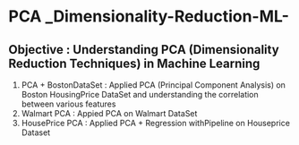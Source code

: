# PCA _Dimensionality-Reduction-ML-

## Objective : Understanding PCA (Dimensionality Reduction Techniques) in Machine Learning

1. PCA + BostonDataSet : Applied PCA (Principal Component Analysis) on Boston HousingPrice DataSet and understanding the correlation between various features 
2. Walmart PCA : Appied PCA on Walmart DataSet
3. HousePrice PCA : Applied PCA + Regression withPipeline on Houseprice Dataset
